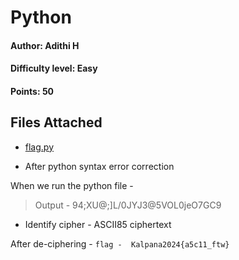 # Python
#### Author: Adithi H
#### Difficulty level: Easy
#### Points: 50

## Files Attached 
* [flag.py](/Python/flag.py)

* After python syntax error correction

When we run the python file -
>Output - 94;XU@;]L/0JYJ3@5VOL0jeO7GC9	

* Identify cipher - ASCII85 ciphertext

After de-ciphering - 
`flag -  Kalpana2024{a5c11_ftw}`
